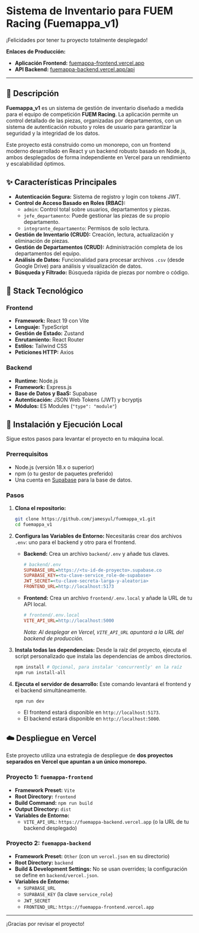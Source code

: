 # Sistema de Inventario para FUEM Racing (Fuemappa_v1)

¡Felicidades por tener tu proyecto totalmente desplegado!

**Enlaces de Producción:**
*   **Aplicación Frontend:** [fuemappa-frontend.vercel.app](https://fuemappa-frontend.vercel.app)
*   **API Backend:** [fuemappa-backend.vercel.app/api](https://fuemappa-backend.vercel.app/api)

---

## 📜 Descripción

**Fuemappa_v1** es un sistema de gestión de inventario diseñado a medida para el equipo de competición **FUEM Racing**. La aplicación permite un control detallado de las piezas, organizadas por departamentos, con un sistema de autenticación robusto y roles de usuario para garantizar la seguridad y la integridad de los datos.

Este proyecto está construido como un monorepo, con un frontend moderno desarrollado en React y un backend robusto basado en Node.js, ambos desplegados de forma independiente en Vercel para un rendimiento y escalabilidad óptimos.

## ✨ Características Principales

*   **Autenticación Segura:** Sistema de registro y login con tokens JWT.
*   **Control de Acceso Basado en Roles (RBAC):**
    *   `admin`: Control total sobre usuarios, departamentos y piezas.
    *   `jefe_departamento`: Puede gestionar las piezas de su propio departamento.
    *   `integrante_departamento`: Permisos de solo lectura.
*   **Gestión de Inventario (CRUD):** Creación, lectura, actualización y eliminación de piezas.
*   **Gestión de Departamentos (CRUD):** Administración completa de los departamentos del equipo.
*   **Análisis de Datos:** Funcionalidad para procesar archivos `.csv` (desde Google Drive) para análisis y visualización de datos.
*   **Búsqueda y Filtrado:** Búsqueda rápida de piezas por nombre o código.

## 🚀 Stack Tecnológico

### Frontend

*   **Framework:** React 19 con Vite
*   **Lenguaje:** TypeScript
*   **Gestión de Estado:** Zustand
*   **Enrutamiento:** React Router
*   **Estilos:** Tailwind CSS
*   **Peticiones HTTP:** Axios

### Backend

*   **Runtime:** Node.js
*   **Framework:** Express.js
*   **Base de Datos y BaaS:** Supabase
*   **Autenticación:** JSON Web Tokens (JWT) y bcryptjs
*   **Módulos:** ES Modules (`"type": "module"`)

## 🔧 Instalación y Ejecución Local

Sigue estos pasos para levantar el proyecto en tu máquina local.

### Prerrequisitos

*   Node.js (versión 18.x o superior)
*   npm (o tu gestor de paquetes preferido)
*   Una cuenta en [Supabase](https://supabase.com/) para la base de datos.

### Pasos

1.  **Clona el repositorio:**
    ```bash
    git clone https://github.com/jamesyul/fuemappa_v1.git
    cd fuemappa_v1
    ```

2.  **Configura las Variables de Entorno:**
    Necesitarás crear dos archivos `.env`: uno para el backend y otro para el frontend.

    *   **Backend:** Crea un archivo `backend/.env` y añade tus claves.
        ```ini
        # backend/.env
        SUPABASE_URL=https://<tu-id-de-proyecto>.supabase.co
        SUPABASE_KEY=<tu-clave-service_role-de-supabase>
        JWT_SECRET=<tu-clave-secreta-larga-y-aleatoria>
        FRONTEND_URL=http://localhost:5173
        ```

    *   **Frontend:** Crea un archivo `frontend/.env.local` y añade la URL de tu API local.
        ```ini
        # frontend/.env.local
        VITE_API_URL=http://localhost:5000
        ```
        *Nota: Al desplegar en Vercel, `VITE_API_URL` apuntará a la URL del backend de producción.*

3.  **Instala todas las dependencias:**
    Desde la raíz del proyecto, ejecuta el script personalizado que instala las dependencias de ambos directorios.
    ```bash
    npm install # Opcional, para instalar 'concurrently' en la raíz
    npm run install-all
    ```

4.  **Ejecuta el servidor de desarrollo:**
    Este comando levantará el frontend y el backend simultáneamente.
    ```bash
    npm run dev
    ```
    *   El frontend estará disponible en `http://localhost:5173`.
    *   El backend estará disponible en `http://localhost:5000`.

## ☁️ Despliegue en Vercel

Este proyecto utiliza una estrategia de despliegue de **dos proyectos separados en Vercel que apuntan a un único monorepo.**

### Proyecto 1: `fuemappa-frontend`

*   **Framework Preset:** `Vite`
*   **Root Directory:** `frontend`
*   **Build Command:** `npm run build`
*   **Output Directory:** `dist`
*   **Variables de Entorno:**
    *   `VITE_API_URL`: `https://fuemappa-backend.vercel.app` (o la URL de tu backend desplegado)

### Proyecto 2: `fuemappa-backend`

*   **Framework Preset:** `Other` (con un `vercel.json` en su directorio)
*   **Root Directory:** `backend`
*   **Build & Development Settings:** No se usan overrides; la configuración se define en `backend/vercel.json`.
*   **Variables de Entorno:**
    *   `SUPABASE_URL`
    *   `SUPABASE_KEY` (la clave `service_role`)
    *   `JWT_SECRET`
    *   `FRONTEND_URL`: `https://fuemappa-frontend.vercel.app`

---

¡Gracias por revisar el proyecto!
